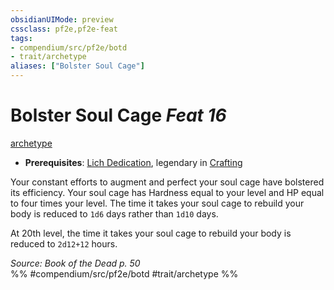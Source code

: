 ```yaml
---
obsidianUIMode: preview
cssclass: pf2e,pf2e-feat
tags:
- compendium/src/pf2e/botd
- trait/archetype
aliases: ["Bolster Soul Cage"]
---
```

# Bolster Soul Cage  *Feat 16*  
[archetype](../../Rules/traits/archetype.md)  

- **Prerequisites**: [Lich Dedication](lich-dedication-botd.md), legendary in [Crafting](../skills.md#Crafting)

Your constant efforts to augment and perfect your soul cage have bolstered its efficiency. Your soul cage has Hardness equal to your level and HP equal to four times your level. The time it takes your soul cage to rebuild your body is reduced to `1d6` days rather than `1d10` days.

At 20th level, the time it takes your soul cage to rebuild your body is reduced to `2d12+12` hours.

*Source: Book of the Dead p. 50*  
%% #compendium/src/pf2e/botd #trait/archetype %%